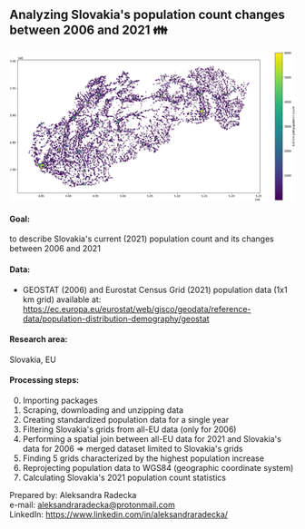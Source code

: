 ## Analyzing Slovakia's population count changes between 2006 and 2021 👪

![](image/SK_population_2006_vmax_6000_cropped_to_content.jpg)

#### Goal: 
to describe Slovakia's current (2021) population count and its changes between 2006 and 2021

#### Data:
- GEOSTAT (2006) and Eurostat Census Grid (2021) population data (1x1 km grid) available at: https://ec.europa.eu/eurostat/web/gisco/geodata/reference-data/population-distribution-demography/geostat

#### Research area: 
Slovakia, EU

#### Processing steps:
0. Importing packages
1. Scraping, downloading and unzipping data
2. Creating standardized population data for a single year
3. Filtering Slovakia's grids from all-EU data (only for 2006)
4. Performing a spatial join between all-EU data for 2021 and Slovakia's data for 2006 => merged dataset limited to Slovakia's grids
5. Finding 5 grids characterized by the highest population increase
6. Reprojecting population data to WGS84 (geographic coordinate system)
7. Calculating Slovakia's 2021 population count statistics

Prepared by: Aleksandra Radecka <br>
e-mail: aleksandraradecka@protonmail.com <br>
LinkedIn: https://www.linkedin.com/in/aleksandraradecka/
